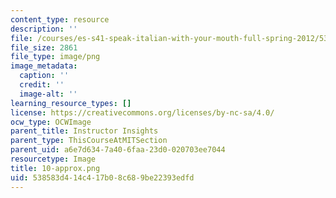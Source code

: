 ```yaml
---
content_type: resource
description: ''
file: /courses/es-s41-speak-italian-with-your-mouth-full-spring-2012/538583d414c417b08c689be22393edfd_10-approx.png
file_size: 2861
file_type: image/png
image_metadata:
  caption: ''
  credit: ''
  image-alt: ''
learning_resource_types: []
license: https://creativecommons.org/licenses/by-nc-sa/4.0/
ocw_type: OCWImage
parent_title: Instructor Insights
parent_type: ThisCourseAtMITSection
parent_uid: a6e7d634-7a40-6faa-23d0-020703ee7044
resourcetype: Image
title: 10-approx.png
uid: 538583d4-14c4-17b0-8c68-9be22393edfd
---
```

